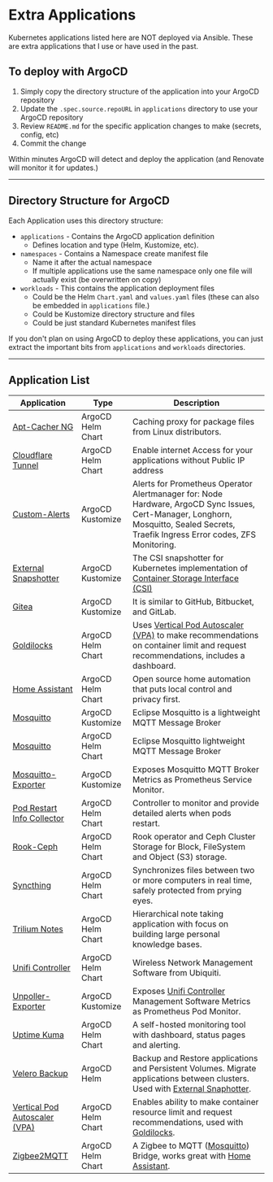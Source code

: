 # Extra Applications

Kubernetes applications listed here are NOT deployed via Ansible.  These are extra applications that I use or have used in the past.

## To deploy with ArgoCD

1. Simply copy the directory structure of the application into your ArgoCD repository
2. Update the `.spec.source.repoURL` in `applications` directory to use your ArgoCD repository
3. Review `README.md` for the specific application changes to make (secrets, config, etc)
4. Commit the change

Within minutes ArgoCD will detect and deploy the application (and Renovate will monitor it for updates.)

---

## Directory Structure for ArgoCD

Each Application uses this directory structure:

* `applications` - Contains the ArgoCD application definition
  * Defines location and type (Helm, Kustomize, etc).
* `namespaces` - Contains a Namespace create manifest file
  * Name it after the actual namespace
  * If multiple applications use the same namespace only one file will actually exist (be overwritten on copy)
* `workloads` - This contains the application deployment files
  * Could be the Helm `Chart.yaml` and `values.yaml` files (these can also be embedded in `applications` file.)
  * Could be Kustomize directory structure and files
  * Could be just standard Kubernetes manifest files

If you don't plan on using ArgoCD to deploy these applications, you can just extract the important bits from `applications` and `workloads` directories.

---

## Application List

| Application | Type | Description |
| ----- | ----------- |-----------------|
| [Apt-Cacher NG](./apps/apt-cacher-ng-argocd-helm/)| ArgoCD Helm Chart | Caching proxy for package files from Linux distributors. |
| [Cloudflare Tunnel](./apps/cloudflared-tunnel-argocd-helm/)| ArgoCD Helm Chart | Enable internet Access for your applications without Public IP address |
| [Custom-Alerts](./apps/custom-alerts/)| ArgoCD Kustomize | Alerts for Prometheus Operator Alertmanager for: Node Hardware, ArgoCD Sync Issues, Cert-Manager, Longhorn, Mosquitto, Sealed Secrets, Traefik Ingress Error codes, ZFS Monitoring. |
| [External Snapshotter](./apps/external-snapshotter-argocd-kustomize/)| ArgoCD Kustomize | The CSI snapshotter for Kubernetes implementation of [Container Storage Interface (CSI)](https://github.com/container-storage-interface/spec) |
| [Gitea](./apps/gitea-argocd-kustomize/) | ArgoCD Kustomize | It is similar to GitHub, Bitbucket, and GitLab. |
| [Goldilocks](./apps/goldilocks/) | ArgoCD Helm Chart | Uses [Vertical Pod Autoscaler (VPA)](./apps/vpa/) to make recommendations on container limit and request recommendations, includes a dashboard. |
| [Home Assistant](./apps/home-assistant-argocd-helm/) | ArgoCD Helm Chart | Open source home automation that puts local control and privacy first.|
| [Mosquitto](./apps/mosquitto/) | ArgoCD Kustomize | Eclipse Mosquitto is a lightweight MQTT Message Broker |
| [Mosquitto](./apps/mosquitto-argocd-helm/) | ArgoCD Helm Chart | Eclipse Mosquitto lightweight MQTT Message Broker |
| [Mosquitto-Exporter](./apps/mosquitto-exporter/) |  ArgoCD Kustomize | Exposes Mosquitto MQTT Broker Metrics as Prometheus Service Monitor. |
| [Pod Restart Info Collector](./apps/pod-restart-info-collector/) | ArgoCD Helm Chart | Controller to monitor and provide detailed alerts when pods restart. |
| [Rook-Ceph](./apps/rook-ceph-argocd-helm/) | ArgoCD Helm Chart | Rook operator and Ceph Cluster Storage for Block, FileSystem and Object (S3) storage. |
| [Syncthing](./apps/syncthing-argocd-helm/) | ArgoCD Helm Chart | Synchronizes files between two or more computers in real time, safely protected from prying eyes. |
| [Trilium Notes](./apps/trilium-notes-argocd-helm/) | ArgoCD Helm Chart | Hierarchical note taking application with focus on building large personal knowledge bases. |
| [Unifi Controller](./apps/unifi-controller-argocd-helm/) | ArgoCD Helm Chart | Wireless Network Management Software from Ubiquiti. |
| [Unpoller-Exporter](./apps/unpoller-exporter/) | ArgoCD Kustomize | Exposes [Unifi Controller](./apps/unifi-controller-argocd-helm/) Management Software Metrics as Prometheus Pod Monitor. |
| [Uptime Kuma](./apps/uptime-kuma-argocd-helm/) | ArgoCD Helm Chart | A self-hosted monitoring tool with dashboard, status pages and alerting. |
| [Velero Backup](./apps/velero-argocd-helm/) | ArgoCD Helm | Backup and Restore applications and Persistent Volumes. Migrate applications between clusters. Used with [External Snaphotter](./apps/external-snapshotter-argocd-kustomize/).|
| [Vertical Pod Autoscaler (VPA)](./apps/vpa/) | ArgoCD Helm Chart | Enables ability to make container resource limit and request recommendations, used with [Goldilocks](./apps/goldilocks/). |
| [Zigbee2MQTT](./apps/zigbee2mqtt-argocd-helm/) | ArgoCD Helm Chart |A Zigbee to MQTT ([Mosquitto](./apps/mosquitto-argocd-helm/)) Bridge, works great with [Home Assistant](./apps/home-assistant-argocd-helm/).
